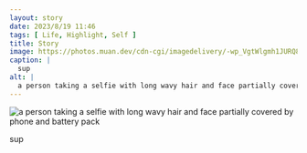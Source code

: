 ```yaml
---
layout: story
date: 2023/8/19 11:46
tags: [ Life, Highlight, Self ]
title: Story
image: https://photos.muan.dev/cdn-cgi/imagedelivery/-wp_VgtWlgmh1JURQ8t1mg/960c9038-cc46-4135-4719-7dfc76b6da00/public
caption: |
  sup
alt: |
  a person taking a selfie with long wavy hair and face partially covered by phone and battery pack
---
```


![a person taking a selfie with long wavy hair and face partially covered by phone and battery pack](https://photos.muan.dev/cdn-cgi/imagedelivery/-wp_VgtWlgmh1JURQ8t1mg/960c9038-cc46-4135-4719-7dfc76b6da00/public)

sup
